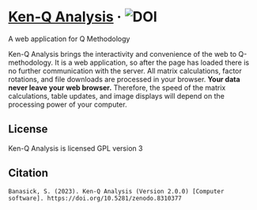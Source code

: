 # [Ken-Q Analysis](https://shawnbanasick.github.io/ken-q-analysis/index.html) &middot; ![DOI](https://zenodo.org/badge/54827906.svg)

A web application for Q Methodology

Ken-Q Analysis brings the interactivity and convenience of the web to Q-methodology. It is a web application, so after the page has loaded there is no further communication with the server. All matrix calculations, factor rotations, and file downloads are processed in your browser. **Your data never leave your web browser.** Therefore, the speed of the matrix calculations, table updates, and image displays will depend on the processing power of your computer.


<!-- The User Guide and help manual is available [here](https://ken_q_tools.gitbooks.io/ken-q-analysis-reference-guide/content/) -->

## License

Ken-Q Analysis is licensed GPL version 3


## Citation
`Banasick, S. (2023). Ken-Q Analysis (Version 2.0.0) [Computer software]. https://doi.org/10.5281/zenodo.8310377`
